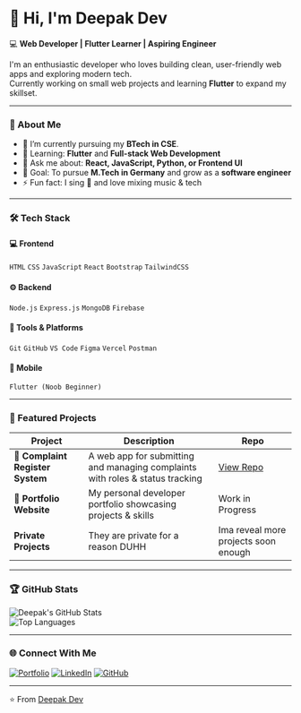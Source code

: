 # 👋 Hi, I'm Deepak Dev

💻 **Web Developer | Flutter Learner | Aspiring Engineer**

I'm an enthusiastic developer who loves building clean, user-friendly web apps and exploring modern tech.  
Currently working on small web projects and learning **Flutter** to expand my skillset.

---

### 🚀 About Me
- 🔭 I’m currently pursuing my **BTech in CSE**.
- 🌱 Learning: **Flutter** and **Full-stack Web Development**
- 💬 Ask me about: **React, JavaScript, Python, or Frontend UI**
- 🎯 Goal: To pursue **M.Tech in Germany** and grow as a **software engineer**
- ⚡ Fun fact: I sing 🎤 and love mixing music & tech

---

### 🛠️ Tech Stack

#### 💻 Frontend
`HTML` `CSS` `JavaScript` `React` `Bootstrap` `TailwindCSS`

#### ⚙️ Backend
`Node.js` `Express.js` `MongoDB` `Firebase`

#### 🧩 Tools & Platforms
`Git` `GitHub` `VS Code` `Figma` `Vercel` `Postman`

#### 📱 Mobile
`Flutter (Noob Beginner)`

---

### 🌟 Featured Projects
| Project | Description | Repo |
|----------|--------------|------|
| 🚀 **Complaint Register System** | A web app for submitting and managing complaints with roles & status tracking | [View Repo](https://github.com/DeepakDev/complain-register-v1) |
| 💼 **Portfolio Website** | My personal developer portfolio showcasing projects & skills | Work in Progress |
| **Private Projects** | They are private for a reason DUHH | Ima reveal more projects soon enough |
---

### 🏆 GitHub Stats

![Deepak's GitHub Stats](https://github-readme-stats.vercel.app/api?username=CorruptedPhysco&show_icons=true&theme=tokyonight)  
![Top Languages](https://github-readme-stats.vercel.app/api/top-langs/?username=CorruptedPhysco&layout=compact&theme=tokyonight)

---

### 🌐 Connect With Me

[![Portfolio](https://img.shields.io/badge/Portfolio-%230A66C2.svg?style=for-the-badge&logo=About.me&logoColor=white)](#)
[![LinkedIn](https://img.shields.io/badge/LinkedIn-%230A66C2.svg?style=for-the-badge&logo=linkedin&logoColor=white)](https://linkedin.com/in/deepak-dev-7713502a7)
[![GitHub](https://img.shields.io/badge/GitHub-100000?style=for-the-badge&logo=github&logoColor=white)](https://github.com/CorruptedPhysco)

---

⭐️ From [Deepak Dev](https://github.com/DeepakDev)
